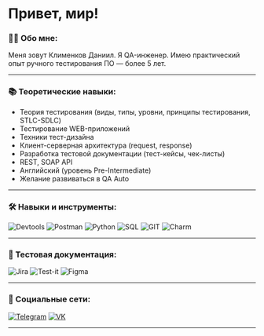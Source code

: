 # Привет, мир!

### 👨‍💻 Обо мне:

Меня зовут Клименков Даниил. Я QA-инженер. Имею практический опыт ручного тестирования ПО — более 5 лет.

---
### 📚 Теоретические навыки:
- Теория тестирования (виды, типы, уровни, принципы тестирования, STLC-SDLC)
- Тестирование WEB-приложений
- Техники тест-дизайна
- Клиент-серверная архитектура (request, response)
- Разработка тестовой документации (тест-кейсы, чек-листы)
- REST, SOAP API
- Английский (уровень Pre-Intermediate)
- Желание развиваться в QA Auto

---
### 🛠️ Навыки и инструменты:

![Devtools](https://img.shields.io/badge/Devtools-4285F4?style=for-the-badge&logo=Google-chrome&logoColor=white)
![Postman](https://img.shields.io/badge/Postman-FF6C37?style=for-the-badge&logo=Postman&logoColor=white)
![Python](https://img.shields.io/badge/Python-FFD43B?style=for-the-badge&logo=python&logoColor=blue)
![SQL](https://img.shields.io/badge/Microsoft_SQL_Server-CC2927?style=for-the-badge&logo=microsoft-sql-server&logoColor=white)
![GIT](https://img.shields.io/badge/GIT-E44C30?style=for-the-badge&logo=git&logoColor=white)
![Charm](https://img.shields.io/badge/PyCharm-000000.svg?&style=for-the-badge&logo=PyCharm&logoColor=white)

---


### 📁 Тестовая документация:

![Jira](https://img.shields.io/badge/Jira-0052CC?style=for-the-badge&logo=Jira&logoColor=white)
![Test-it](https://img.shields.io/badge/Test_it-0052CC?style=for-the-badge&logo=hashnode&logoColor=white)
![Figma](https://img.shields.io/badge/Figma-F24E1E?style=for-the-badge&logo=figma&logoColor=white)

---

### 🤝 Социальные сети:

[![Telegram](https://img.shields.io/badge/Telegram-2CA5E0?style=for-the-badge&logo=telegram&logoColor=white)](https://t.me/mazion322)
[![VK](https://img.shields.io/badge/VK-%232E87FB.svg?&style=for-the-badge&logo=vk&logoColor=white)](https://vk.com/mazion)

---
